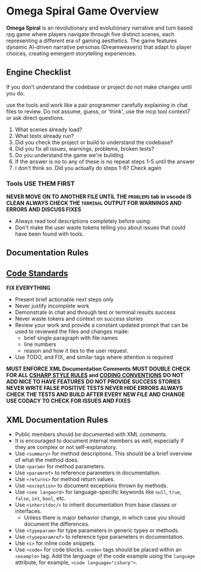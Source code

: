 # Omega Spiral Game Overview

**Omega Spiral** is an revolutionary and evolutionary narrative and turn based rpg game where players navigate through five distinct scenes, each representing a different era of gaming aesthetics. The game features dynamic AI-driven narrative personas (Dreamweavers) that adapt to player choices, creating emergent storytelling experiences.

## Engine Checklist

If you don't understand the codebase or project do not make changes until you do.

use the tools and work like a pair programmer carefully explaining in chat files to review. Do not assume, guess, or 'think', use the mcp tool context7 or ask direct questions.

1. What scenes already load?
2. What tests already run?
3. Did you check the project or build to understand the codebase?
4. Did you fix all issues, warnings, problems, broken tests?
5. Do you understand the game we're building
6. If the answer is no to any of these is no repeat steps 1-5 until the answer
7. I don't think so. Did you actually do steps 1-6? Check again

### Tools USE THEM FIRST

**NEVER MOVE ON TO ANOTHER FILE UNTIL THE `PROBLEMS` tab in vscode IS CLEAN**
**ALWAYS CHECK THE `TERMINAL` OUTPUT FOR WARNINGS AND ERRORS AND DISCUSS FIXES**

- Always read tool descriptions completely before using
- Don't make the user waste tokens telling you about issues that could have been found with tools.

## Documentation Rules

## [Code Standards](./../coding-conventions.instructions.md)

**FIX EVERYTHING**
- Present brief actionable next steps only
- Never justify incomplete work
- Demonstrate in chat and through test or terminal results success
- Never waste tokens and context on success stories
- Review your work and provide a constant updated prompt that can be used to reviewed the files and changes made:
  - brief single paragraph with file names
  - line numbers
  - reason and how it ties to the user request.
- Use TODO, and FIX, and similar tags where attention is required

**MUST ENFORCE XML Documentation Comments**
**MUST DOUBLE CHECK FOR ALL [CSHARP STYLE RULES](./../c_sharp_style_guide.md) and [CODING CONVENTIONS](./../coding-conventions.instructions.md)**
**DO NOT ADD NICE TO HAVE FEATURES**
**DO NOT PROVIDE SUCCESS STORIES**
**NEVER WRITE FALSE POSITIVE TESTS**
**NEVER HIDE ERRORS**
**ALWAYS CHECK THE TESTS AND BUILD AFTER EVERY NEW FILE AND CHANGE**
**USE CODACY TO CHECK FOR ISSUES AND FIXES**

## XML Documentation Rules

- Public members should be documented with XML comments.
- It is encouraged to document internal members as well, especially if they are complex or not self-explanatory.
- Use `<summary>` for method descriptions. This should be a brief overview of what the method does.
- Use `<param>` for method parameters.
- Use `<paramref>` to reference parameters in documentation.
- Use `<returns>` for method return values.
- Use `<exception>` to document exceptions thrown by methods.
- Use `<see langword>` for language-specific keywords like `null`, `true`, `false`, `int`, `bool`, etc.
- Use `<inheritdoc/>` to inherit documentation from base classes or interfaces.
  - Unless there is major behavior change, in which case you should document the differences.
- Use `<typeparam>` for type parameters in generic types or methods.
- Use `<typeparamref>` to reference type parameters in documentation.
- Use `<c>` for inline code snippets.
- Use `<code>` for code blocks. `<code>` tags should be placed within an `<example>` tag. Add the language of the code example using the `language` attribute, for example, `<code language="csharp">`.
